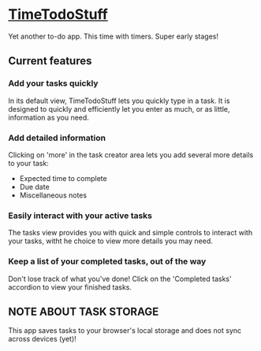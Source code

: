 # [TimeTodoStuff](https://claucambra.github.io/TimeTodoStuff/)

Yet another to-do app. This time with timers. Super early stages!

## Current features

### Add your tasks quickly
In its default view, TimeTodoStuff lets you quickly type in a task.
It is designed to quickly and efficiently let you enter as much, or as little, information as you need.

### Add detailed information
Clicking on 'more' in the task creator area lets you add several more details to your task:

- Expected time to complete
- Due date
- Miscellaneous notes

### Easily interact with your active tasks
The tasks view provides you with quick and simple controls to interact with your tasks, witht he choice to view more details you may need.

### Keep a list of your completed tasks, out of the way
Don't lose track of what you've done! Click on the 'Completed tasks' accordion to view your finished tasks.

## NOTE ABOUT TASK STORAGE
This app saves tasks to your browser's local storage and does not sync across devices (yet)!
